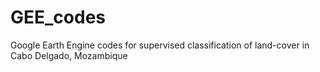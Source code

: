 # GEE_codes
Google Earth Engine codes for supervised classification of land-cover in Cabo Delgado, Mozambique
